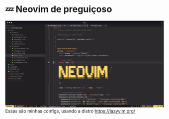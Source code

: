 # 💤 Neovim de preguiçoso

![Texto Alternativo](neovim.png)
Essas são minhas configs, usando a distro https://lazyvim.org/
